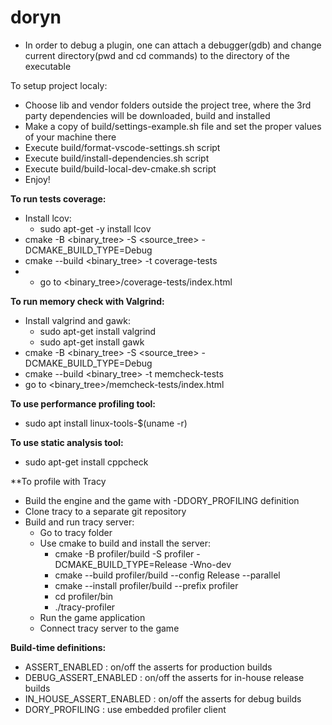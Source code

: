 # doryn

* In order to debug a plugin, one can attach a debugger(gdb) and change current directory(pwd and cd commands) to the directory of the executable

To setup project localy:
* Choose lib and vendor folders outside the project tree, where the 3rd party dependencies will be downloaded, build and installed
* Make a copy of build/settings-example.sh file and set the proper values of your machine there
* Execute build/format-vscode-settings.sh script
* Execute build/install-dependencies.sh script
* Execute build/build-local-dev-cmake.sh script
* Enjoy!

**To run tests coverage:**
* Install lcov:
  * sudo apt-get -y install lcov
* cmake -B <binary_tree> -S <source_tree> -DCMAKE_BUILD_TYPE=Debug
* cmake --build <binary_tree> -t coverage-tests
* * go to <binary_tree>/coverage-tests/index.html 

**To run memory check with Valgrind:**
* Install valgrind and gawk:
    * sudo apt-get install valgrind
    * sudo apt-get install gawk
* cmake -B <binary_tree> -S <source_tree> -DCMAKE_BUILD_TYPE=Debug
* cmake --build <binary_tree> -t memcheck-tests
* go to <binary_tree>/memcheck-tests/index.html

**To use performance profiling tool:**
* sudo apt install linux-tools-$(uname -r)

**To use static analysis tool:**
* sudo apt-get install cppcheck

**To profile with Tracy
* Build the engine and the game with -DDORY_PROFILING definition
* Clone tracy to a separate git repository
* Build and run tracy server:
  * Go to tracy folder
  * Use cmake to build and install the server:
    * cmake -B profiler/build -S profiler -DCMAKE_BUILD_TYPE=Release -Wno-dev
    * cmake --build profiler/build --config Release --parallel
    * cmake --install profiler/build --prefix profiler
    * cd profiler/bin
    * ./tracy-profiler
  * Run the game application
  * Connect tracy server to the game

**Build-time definitions:**
* ASSERT_ENABLED : on/off the asserts for production builds 
* DEBUG_ASSERT_ENABLED : on/off the asserts for in-house release builds
* IN_HOUSE_ASSERT_ENABLED : on/off the asserts for debug builds
* DORY_PROFILING : use embedded profiler client
